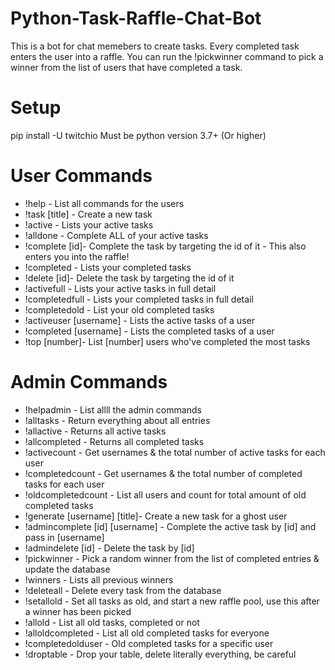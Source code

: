 # Python-Task-Raffle-Chat-Bot
This is a bot for chat memebers to create tasks. Every completed task enters the user into a raffle. You can run the !pickwinner command to pick a winner from the list of users that have completed a task. 

# Setup
pip install -U twitchio
Must be python version 3.7+ (Or higher)

# User Commands
- !help - List all commands for the users
- !task [title] - Create a new task 
- !active - Lists your active tasks
- !alldone - Complete ALL of your active tasks
- !complete [id]- Complete the task by targeting the id of it - This also enters you into the raffle!
- !completed - Lists your completed tasks
- !delete [id]- Delete the task by targeting the id of it
- !activefull - Lists your active tasks in full detail
- !completedfull - Lists your completed tasks in full detail
- !completedold - List your old completed tasks
- !activeuser [username] - Lists the active tasks of a user
- !completed [username] - Lists the completed tasks of a user
- !top [number]- List [number] users who've completed the most tasks

# Admin Commands
- !helpadmin - List allll the admin commands
- !alltasks - Return everything about all entries
- !allactive - Returns all active tasks
- !allcompleted - Returns all completed tasks
- !activecount - Get usernames & the total number of active tasks for each user
- !completedcount - Get usernames & the total number of completed tasks for each user
- !oldcompletedcount - List all users and count for total amount of old completed tasks
- !generate [username] [title]- Create a new task for a ghost user
- !admincomplete [id] [username] - Complete the active task by [id] and pass in [username]
- !admindelete [id] - Delete the task by [id]
- !pickwinner - Pick a random winner from the list of completed entries & update the database
- !winners - Lists all previous winners
- !deleteall - Delete every task from the database
- !setallold - Set all tasks as old, and start a new raffle pool, use this after a winner has been picked
- !allold - List all old tasks, completed or not
- !alloldcompleted - List all old completed tasks for everyone
- !completedolduser - Old completed tasks for a specific user
- !droptable - Drop your table, delete literally everything, be careful
